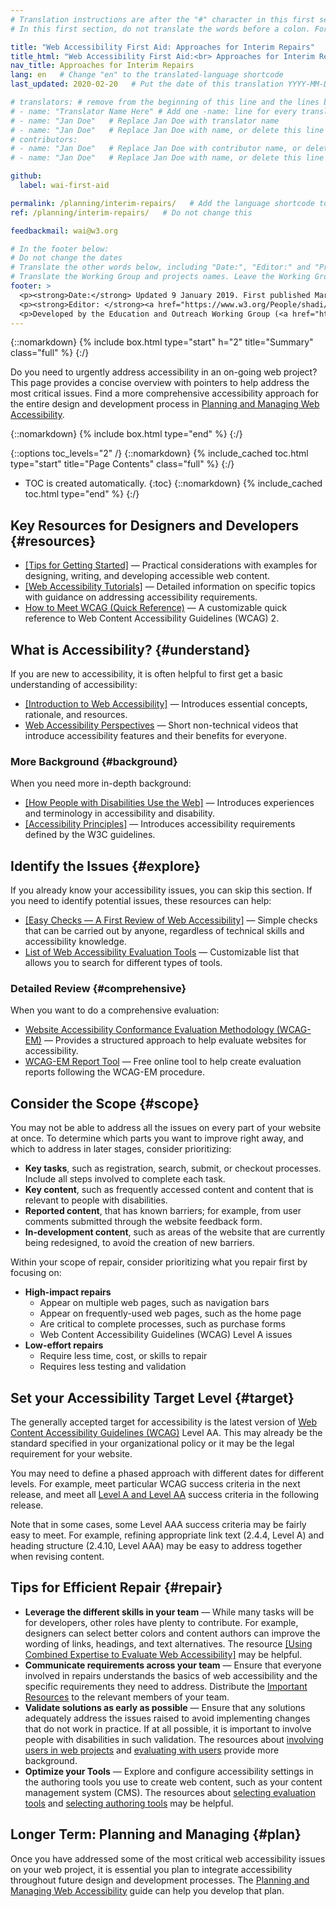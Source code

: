 ```yaml
---
# Translation instructions are after the "#" character in this first section. They are comments that do not show up in the web page. You do not need to translate the instructions after "#".
# In this first section, do not translate the words before a colon. For example, do not translate "title:". Do translate the text after "title:".

title: "Web Accessibility First Aid: Approaches for Interim Repairs"
title_html: "Web Accessibility First Aid:<br> Approaches for Interim Repairs"
nav_title: Approaches for Interim Repairs
lang: en   # Change "en" to the translated-language shortcode
last_updated: 2020-02-20   # Put the date of this translation YYYY-MM-DD (with month in the middle)

# translators: # remove from the beginning of this line and the lines below: "# " (the hash sign and the space)
# - name: "Translator Name Here" # Add one -name: line for every translator
# - name: "Jan Doe"   # Replace Jan Doe with translator name
# - name: "Jan Doe"   # Replace Jan Doe with name, or delete this line if not multiple translators
# contributors:
# - name: "Jan Doe"   # Replace Jan Doe with contributor name, or delete this line if none
# - name: "Jan Doe"   # Replace Jan Doe with name, or delete this line if not multiple contributors

github:
  label: wai-first-aid

permalink: /planning/interim-repairs/   # Add the language shortcode to the end, with no slash at end, for example: /link/to/page/fr
ref: /planning/interim-repairs/   # Do not change this

feedbackmail: wai@w3.org

# In the footer below:
# Do not change the dates
# Translate the other words below, including "Date:", "Editor:" and "Previous contributors:"
# Translate the Working Group and projects names. Leave the Working Group and projects acronyms in English.
footer: >
  <p><strong>Date:</strong> Updated 9 January 2019. First published March 2006.<br>History: Previously titled "Short Term Website Accessibility Improvements" and "Improving the Accessibility of Your Website".</p>
  <p><strong>Editor: </strong><a href="https://www.w3.org/People/shadi/">Shadi Abou-Zahra</a>. Previous editors: <a href="https://www.w3.org/People/kevin">Kevin White</a> and <a href="https://www.w3.org/People/Shawn/">Shawn Lawton Henry</a>.  Previous contributors: Sharron Rush, Anna Belle Leiserson, Judy Brewer, and <a href="https://www.w3.org/groups/wg/eowg/participants/">EOWG Participants</a>.</p>
  <p>Developed by the Education and Outreach Working Group (<a href="http://www.w3.org/WAI/EO/">EOWG</a>). First developed with support from <a href="https://www.w3.org/WAI/TIES/"><abbr title="Web Accessibility Initiative: Training, Implementation, Education, Support">WAI-TIES</abbr> Project</a>, then updated with support of the <a href="https://www.w3.org/WAI/ACT/"><abbr title="Web Accessibility Initiative - Cooperation Framework for Guidance on Advanced Technologies, Evaluation Methodologies, and Research Agenda Setting to Support eAccessibility">WAI-ACT</abbr> Project</a>, and later the <a href="https://www.w3.org/WAI/DEV/"><abbr>WAI-DEV</abbr> Project</a>.</p>
---
```


{::nomarkdown}
{% include box.html type="start" h="2" title="Summary" class="full" %}
{:/}

Do you need to urgently address accessibility in an on-going web project?
This page provides a concise overview with pointers to help address the most critical issues.
Find a more comprehensive accessibility approach for the entire design and development process in [Planning and Managing Web Accessibility](/planning-and-managing/).

{::nomarkdown}
{% include box.html type="end" %}
{:/}

{::options toc_levels="2" /}
{::nomarkdown}
{% include_cached toc.html type="start" title="Page Contents" class="full" %}
{:/}
- TOC is created automatically.
{:toc}
{::nomarkdown}
{% include_cached toc.html type="end" %}
{:/}

Key Resources for Designers and Developers {#resources}
------------------------------------------

- [[Tips for Getting Started]](/tips/) — Practical considerations with examples for designing, writing, and developing accessible web content.
- [[Web Accessibility Tutorials]](/tutorials/) — Detailed information on specific topics with guidance on addressing accessibility requirements.
- [How to Meet WCAG (Quick Reference)](https://www.w3.org/WAI/WCAG22/quickref/) — A customizable quick reference to Web Content Accessibility Guidelines (WCAG) 2.

What is Accessibility? {#understand}
----------------------

If you are new to accessibility, it is often helpful to first get a basic understanding of accessibility:

- [[Introduction to Web Accessibility]](/fundamentals/accessibility-intro/) — Introduces essential concepts, rationale, and resources.
- [Web Accessibility Perspectives](/perspective-videos/) — Short non-technical videos that introduce accessibility features and their benefits for everyone.

### More Background {#background}

When you need more in-depth background:

- [[How People with Disabilities Use the Web]](/people-use-web/) — Introduces experiences and terminology in accessibility and disability.
- [[Accessibility Principles]](/fundamentals/accessibility-principles/) — Introduces accessibility requirements defined by the W3C guidelines.

Identify the Issues {#explore}
-------------------

If you already know your accessibility issues, you can skip this section. If you need to identify potential issues, these resources can help:

- [[Easy Checks — A First Review of Web Accessibility]](/test-evaluate/preliminary/) — Simple checks that can be carried out by anyone, regardless of technical skills and accessibility knowledge.
- [List of Web Accessibility Evaluation Tools](https://www.w3.org/WAI/ER/tools/) — Customizable list that allows you to search for different types of tools.

### Detailed Review {#comprehensive}

When you want to do a comprehensive evaluation:

- [Website Accessibility Conformance Evaluation Methodology (WCAG-EM)](/test-evaluate/conformance/wcag-em/) — Provides a structured approach to help evaluate websites for accessibility.
- [WCAG-EM Report Tool](https://www.w3.org/WAI/eval/report-tool/) — Free online tool to help create evaluation reports following the WCAG-EM procedure.

Consider the Scope {#scope}
------------------

You may not be able to address all the issues on every part of your website at once. To determine which parts you want to improve right away, and which to address in later stages, consider prioritizing:

- **Key tasks**, such as registration, search, submit, or checkout processes. Include all steps involved to complete each task.
- **Key content**, such as frequently accessed content and content that is relevant to people with disabilities.
- **Reported content**, that has known barriers; for example, from user comments submitted through the website feedback form.
- **In-development content**, such as areas of the website that are currently being redesigned, to avoid the creation of new barriers.

Within your scope of repair, consider prioritizing what you repair first by focusing on:

- **High-impact repairs**
  - Appear on multiple web pages, such as navigation bars
  - Appear on frequently-used web pages, such as the home page
  - Are critical to complete processes, such as purchase forms
  - Web Content Accessibility Guidelines (WCAG) Level A issues
- **Low-effort repairs**
  - Require less time, cost, or skills to repair
  - Requires less testing and validation

Set your Accessibility Target Level {#target}
-----------------------------------

The generally accepted target for accessibility is the latest version of [Web Content Accessibility Guidelines (WCAG)](/standards-guidelines/wcag/) Level AA. This may already be the standard specified in your organizational policy or it may be the legal requirement for your website.

You may need to define a phased approach with different dates for different levels. For example, meet particular WCAG success criteria in the next release, and meet all [Level A and Level AA](https://www.w3.org/WAI/WCAG22/quickref/?currentsidebar=%23col_customize&levels=aaa) success criteria in the following release.

Note that in some cases, some Level AAA success criteria may be fairly easy to meet. For example, refining appropriate link text (2.4.4, Level A) and heading structure (2.4.10, Level AAA) may be easy to address together when revising content.

Tips for Efficient Repair {#repair}
-------------------------

- **Leverage the different skills in your team** — While many tasks will be for developers, other roles have plenty to contribute. For example, designers can select better colors and content authors can improve the wording of links, headings, and text alternatives. The resource [[Using Combined Expertise to Evaluate Web Accessibility]](/test-evaluate/combined-expertise/) may be helpful.
- **Communicate requirements across your team** — Ensure that everyone involved in repairs understands the basics of web accessibility and the specific requirements they need to address. Distribute the [Important Resources](#resources) to the relevant members of your team.
- **Validate solutions as early as possible** — Ensure that any solutions adequately address the issues raised to avoid implementing changes that do not work in practice. If at all possible, it is important to involve people with disabilities in such validation. The resources about [involving users in web projects](/planning/involving-users/) and [evaluating with users](/test-evaluate/involving-users/) provide more background.
- **Optimize your Tools** — Explore and configure accessibility settings in the authoring tools you use to create web content, such as your content management system (CMS). The resources about [selecting evaluation tools](/test-evaluate/tools/selecting/) and [selecting authoring tools](https://www.w3.org/WAI/impl/software) may be helpful.

Longer Term: Planning and Managing {#plan}
----------------------------------

Once you have addressed some of the most critical web accessibility issues on your web project, it is essential you plan to integrate accessibility throughout future design and development processes. The [Planning and Managing Web Accessibility](/planning-and-managing/) guide can help you develop that plan.
